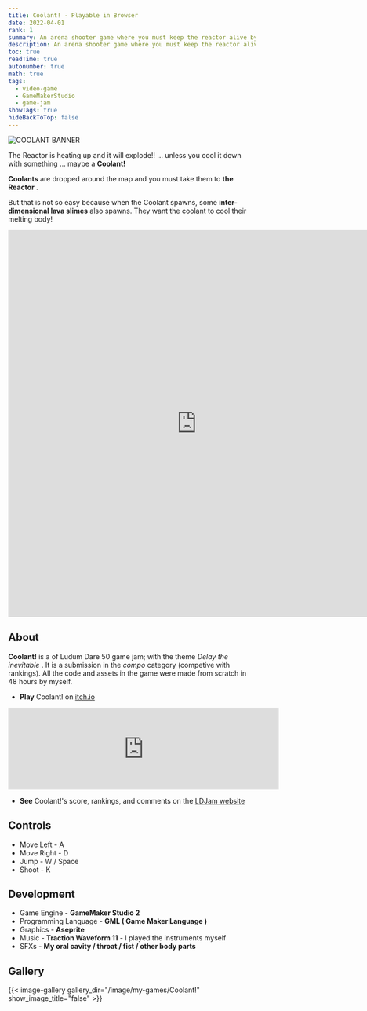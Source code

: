 ```yaml
---
title: Coolant! - Playable in Browser
date: 2022-04-01
rank: 1
summary: An arena shooter game where you must keep the reactor alive by collecting coolants around the arena while surviving the invasion of lava slimes.
description: An arena shooter game where you must keep the reactor alive by collecting coolants around the arena while surviving the invasion of lava slimes.
toc: true
readTime: true
autonumber: true
math: true
tags:
  - video-game
  - GameMakerStudio
  - game-jam
showTags: true
hideBackToTop: false
---
```


![COOLANT BANNER](</image/my-games/Coolant!/COOLANT BANNER.png>)

The Reactor is heating up and it will explode!! … unless you cool it down with something … maybe a **Coolant!**

**Coolants** are dropped around the map and you must take them to **the** **Reactor** .

But that is not so easy because when the Coolant spawns, some **inter-dimensional lava slimes** also spawns. They want the coolant to cool their melting body!

<iframe frameborder="0" src="https://itch.io/embed-upload/5532210?color=14182e" allowfullscreen="" width="768" height="788"><a href="https://iambaangkok.itch.io/coolant">Play Coolant! on itch.io</a></iframe>

## About

**Coolant!** is a of Ludum Dare 50 game jam; with the theme *Delay the inevitable* . It is a submission in the *compo* category (competive with rankings). All the code and assets in the game were made from scratch in 48 hours by myself.

* **Play** Coolant! on [itch.io](https://iambaangkok.itch.io/coolant)
<iframe frameborder="0" src="https://itch.io/embed/1468379" width="552" height="167"><a href="https://iambaangkok.itch.io/coolant">Coolant! by iambaangkok</a></iframe>


* **See** Coolant!'s score, rankings, and comments on the [LDJam website](https://ldjam.com/events/ludum-dare/50/coolant)

## Controls

* Move Left - A
* Move Right - D
* Jump - W / Space
* Shoot - K

## Development

* Game Engine - **GameMaker Studio 2**
* Programming Language - **GML ( Game Maker Language )**
* Graphics - **Aseprite**
* Music - **Traction Waveform 11** - I played the instruments myself
* SFXs - **My oral cavity / throat / fist / other body parts**

## Gallery
{{< image-gallery gallery_dir="/image/my-games/Coolant!" show_image_title="false" >}}